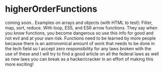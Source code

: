 # higherOrderFunctions
coming soon.. Examples on arrays and objects (with HTML to test): Filter, map, sort, reduce. With loop, ES5, and ES6 arrow functions. 
They say when you know functions, you become dangerous so use this info for good and not evil and
at your own risk. Functions need to be learned by more people because there is an astronomical amount of work that needs to be 
done in the tech field so I accept zero responsibility for any laws broken with the use of these and
I will try to find a good article on all the federal laws as well as new laws you can break as a hacker/cracker in an effort
of making this more exciting!


